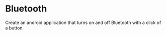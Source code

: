 # Bluetooth
Create an android application that turns on and off Bluetooth with a click of a button.
